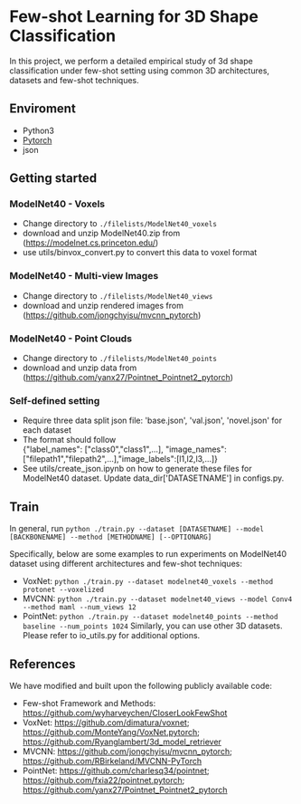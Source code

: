 # Few-shot Learning for 3D Shape Classification
In this project, we perform a detailed empirical study of 3d shape classification under few-shot setting using common 3D architectures, datasets and few-shot techniques.

## Enviroment
 - Python3
 - [Pytorch](http://pytorch.org/)
 - json

## Getting started
### ModelNet40 - Voxels
* Change directory to `./filelists/ModelNet40_voxels`
* download and unzip ModelNet40.zip from (https://modelnet.cs.princeton.edu/)
* use utils/binvox_convert.py to convert this data to voxel format

### ModelNet40 - Multi-view Images
* Change directory to `./filelists/ModelNet40_views`
* download and unzip rendered images from (https://github.com/jongchyisu/mvcnn_pytorch)

### ModelNet40 - Point Clouds
* Change directory to `./filelists/ModelNet40_points`
* download and unzip data from (https://github.com/yanx27/Pointnet_Pointnet2_pytorch)

### Self-defined setting
* Require three data split json file: 'base.json', 'val.json', 'novel.json' for each dataset  
* The format should follow   
{"label_names": ["class0","class1",...], "image_names": ["filepath1","filepath2",...],"image_labels":[l1,l2,l3,...]}  
* See utils/create_json.ipynb on how to generate these files for ModelNet40 dataset. Update data_dir['DATASETNAME'] in configs.py.  

## Train
In general, run
```python ./train.py --dataset [DATASETNAME] --model [BACKBONENAME] --method [METHODNAME] [--OPTIONARG]```

Specifically, below are some examples to run experiments on ModelNet40 dataset using different architectures and few-shot techniques:
* VoxNet: `python ./train.py --dataset modelnet40_voxels --method protonet --voxelized`
* MVCNN: `python ./train.py --dataset modelnet40_views --model Conv4 --method maml --num_views 12`
* PointNet: `python ./train.py --dataset modelnet40_points --method baseline --num_points 1024`
Similarly, you can use other 3D datasets. Please refer to io_utils.py for additional options.

## References
We have modified and built upon the following publicly available code:
* Few-shot Framework and Methods: 
https://github.com/wyharveychen/CloserLookFewShot 
* VoxNet: 
https://github.com/dimatura/voxnet; https://github.com/MonteYang/VoxNet.pytorch; https://github.com/Ryanglambert/3d_model_retriever
* MVCNN: 
https://github.com/jongchyisu/mvcnn_pytorch; https://github.com/RBirkeland/MVCNN-PyTorch
* PointNet: 
https://github.com/charlesq34/pointnet; https://github.com/fxia22/pointnet.pytorch; https://github.com/yanx27/Pointnet_Pointnet2_pytorch
